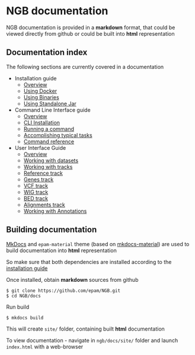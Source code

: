 # NGB documentation

NGB documentation is provided in a **markdown** format, that could be viewed directly from github or could be built into **html** representation

## Documentation index

The following sections are currently covered in a documentation
* Installation guide
    * [Overview](md/installation/overview.md)
    * [Using Docker](md/installation/docker.md)
    * [Using Binaries](md/installation/binaries.md)
    * [Using Standalone Jar](md/installation/standalone.md)
* Command Line Interface guide
    * [Overview](md/cli/introduction.md)
    * [CLI Installation](md/cli/installation.md)
    * [Running a command](md/cli/running-command.md)
    * [Accomplishing typical tasks](md/cli/typical-tasks.md)
    * [Command reference](md/cli/command-reference.md)
* User Interface Guide
    * [Overview](md/user-guide/overview.md)
    * [Working with datasets](md/user-guide/datasets.md)
    * [Working with tracks](md/user-guide/tracks.md)
    * [Reference track](md/user-guide/tracks-reference.md)
    * [Genes track](md/user-guide/tracks-genes.md)        
    * [VCF track](md/user-guide/tracks-vcf.md)
    * [WIG track](md/user-guide/tracks-wig.md)
    * [BED track](md/user-guide/tracks-bed.md)
    * [Alignments track](md/user-guide/tracks-bam.md)
    * [Working with Annotations](md/user-guide/annotations.md)

## Building documentation

[MkDocs](http://www.mkdocs.org) and `epam-material` theme (based on [mkdocs-material](https://github.com/squidfunk/mkdocs-material)) are used to build documentation into **html** representation

So make sure that both dependencies are installed according to the [installation guide](http://squidfunk.github.io/mkdocs-material/getting-started/#installing-mkdocs)

Once installed, obtain **markdown** sources from github
```
$ git clone https://github.com/epam/NGB.git
$ cd NGB/docs
```

Run build 
```
$ mkdocs build
```

This will create `site/` folder, containing built **html** documentation

To view documentation - navigate in `ngb/docs/site/` folder and launch `index.html` with a web-browser

